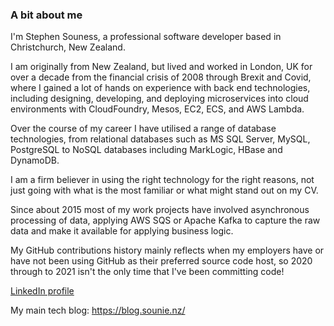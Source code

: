 ### A bit about me

I'm Stephen Souness, a professional software developer based in Christchurch, New Zealand.

I am originally from New Zealand, but lived and worked in London, UK for over a decade from the financial crisis of 2008 through Brexit and Covid, where I gained a lot of hands on experience with back end technologies, including designing, developing, and deploying microservices into cloud environments with CloudFoundry, Mesos, EC2, ECS, and AWS Lambda.

Over the course of my career I have utilised a range of database technologies, from relational databases such as MS SQL Server, MySQL, PostgreSQL to NoSQL databases including MarkLogic, HBase and DynamoDB.

I am a firm believer in using the right technology for the right reasons, not just going with what is the most familiar or what might stand out on my CV.

Since about 2015 most of my work projects have involved asynchronous processing of data, applying AWS SQS or Apache Kafka to capture the raw data and make it available for applying business logic.

My GitHub contributions history mainly reflects when my employers have or have not been using GitHub as their preferred source code host, so 2020 through to 2021 isn't the only time that I've been committing code!


[LinkedIn profile]: https://www.linkedin.com/in/stephensouness/
[LinkedIn profile]

My main tech blog: https://blog.sounie.nz/
